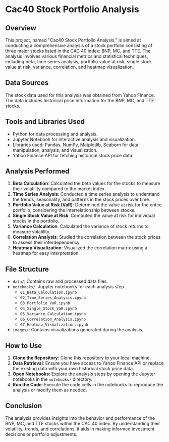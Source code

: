 # Cac40 Stock Portfolio Analysis

## Overview
This project, named "Cac40 Stock Portfolio Analysis," is aimed at conducting a comprehensive analysis of a stock portfolio consisting of three major stocks listed in the CAC 40 index: BNP, MC, and TTE. The analysis involves various financial metrics and statistical techniques, including beta, time series analysis, portfolio value at risk, single stock value at risk, variance, correlation, and heatmap visualization.

## Data Sources
The stock data used for this analysis was obtained from Yahoo Finance. The data includes historical price information for the BNP, MC, and TTE stocks.

## Tools and Libraries Used
- Python for data processing and analysis.
- Jupyter Notebook for interactive analysis and visualization.
- Libraries used: Pandas, NumPy, Matplotlib, Seaborn for data manipulation, analysis, and visualization.
- Yahoo Finance API for fetching historical stock price data.

## Analysis Performed
1. **Beta Calculation**: Calculated the beta values for the stocks to measure their volatility compared to the market index.
2. **Time Series Analysis**: Conducted a time series analysis to understand the trends, seasonality, and patterns in the stock prices over time.
3. **Portfolio Value at Risk (VaR)**: Determined the value at risk for the entire portfolio, considering the interrelationship between stocks.
4. **Single Stock Value at Risk**: Computed the value at risk for individual stocks in the portfolio.
5. **Variance Calculation**: Calculated the variance of stock returns to measure volatility.
6. **Correlation Analysis**: Studied the correlation between the stock prices to assess their interdependency.
7. **Heatmap Visualization**: Visualized the correlation matrix using a heatmap for easy interpretation.

## File Structure
- `data/`: Contains raw and processed data files.
- `notebooks/`: Jupyter notebooks for each analysis step.
    - `01_Beta_Calculation.ipynb`
    - `02_Time_Series_Analysis.ipynb`
    - `03_Portfolio_VaR.ipynb`
    - `04_Single_Stock_VaR.ipynb`
    - `05_Variance_Calculation.ipynb`
    - `06_Correlation_Analysis.ipynb`
    - `07_Heatmap_Visualization.ipynb`
- `images/`: Contains visualizations generated during the analysis.

## How to Use
1. **Clone the Repository**: Clone this repository to your local machine.
2. **Data Retrieval**: Ensure you have access to Yahoo Finance API or replace the existing data with your own historical stock price data.
3. **Open Notebooks**: Explore the analysis steps by opening the Jupyter notebooks in the `notebooks/` directory.
4. **Run the Code**: Execute the code cells in the notebooks to reproduce the analysis or modify them as needed.

## Conclusion
The analysis provides insights into the behavior and performance of the BNP, MC, and TTE stocks within the CAC 40 index. By understanding their volatility, trends, and correlations, it aids in making informed investment decisions or portfolio adjustments.
